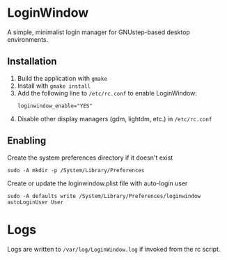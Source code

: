 # LoginWindow

A simple, minimalist login manager for GNUstep-based desktop environments.

## Installation

1. Build the application with `gmake`
2. Install with `gmake install`
3. Add the following line to `/etc/rc.conf` to enable LoginWindow:
   ```
   loginwindow_enable="YES"
   ```
4. Disable other display managers (gdm, lightdm, etc.) in `/etc/rc.conf`


## Enabling

Create the system preferences directory if it doesn't exist

```
sudo -A mkdir -p /System/Library/Preferences
```

Create or update the loginwindow.plist file with auto-login user

```
sudo -A defaults write /System/Library/Preferences/loginwindow autoLoginUser User
```

# Logs

Logs are written to `/var/log/LoginWindow.log` if invoked from the rc script.
